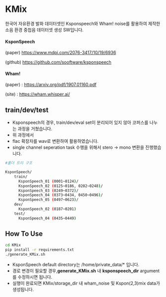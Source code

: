 # KMix
한국어 자유환경 발화 데이터셋인 Ksponspeech와 Wham! noise를 활용하여 제작한 소음 환경 중첩음 데이터셋 생성 SW입니다.



#### KsponSpeech 

(paper) https://www.mdpi.com/2076-3417/10/19/6936 

(github) https://github.com/sooftware/ksponspeech

#### Wham! 

(paper) : https://arxiv.org/pdf/1907.01160.pdf

(site) : https://wham.whisper.ai/



## train/dev/test

- Ksponspeech의 경우, train/dev/eval set이 분리되어 있지 않아 코퍼스를 나누는 과정을 거쳤습니다.
- 위 과정에서
- flac 확장자를 wav로 변환하여 활용하였습니다.
- single channel seperation task 수행을 위해서 stero -> mono 변환을 진행했습니다.

```bash
#폴더 트리 구조

KsponSpeech/
	train/
	  KsponSpeech_01 (0001~0124)/
      KsponSpeech_02 (0125~0186, 0202~0248)/
	  KsponSpeech_03 (0249~0372)/
	  KsponSpeech_04 (0373~0434, 0450~0496)/
	  KsponSpeech_05 (0497~0623)/
	dev/
	  KsponSpeech_02 (0187~0201)
	test/
	  KsponSpeech_04 (0435~0449)
```



## How To Use

```bash
cd KMix
pip install -r requirements.txt
./generate_KMix.sh
```

- KsponSpeech default directory는 /home/private_data/* 입니다.
- 경로 변경이 필요할 경우,**generate_KMix.sh** 내 **ksponspeech_dir** argument를 수정하시면 됩니다.
- 실행이 완료되면 KMix/storage_dir 내 wham_noise 및 Kspon(2,3)mix data가 생성됩니다.

